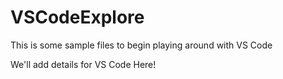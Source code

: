 # VSCodeExplore
This is some sample files to begin playing around with VS Code

We'll add details for VS Code Here! 
